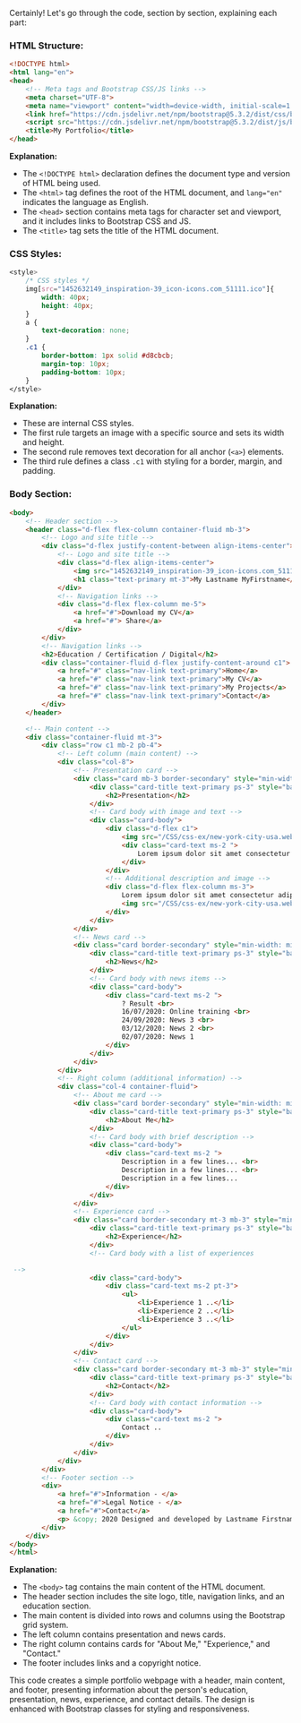 Certainly! Let's go through the code, section by section, explaining each part:

### HTML Structure:

```html
<!DOCTYPE html>
<html lang="en">
<head>
    <!-- Meta tags and Bootstrap CSS/JS links -->
    <meta charset="UTF-8">
    <meta name="viewport" content="width=device-width, initial-scale=1.0">
    <link href="https://cdn.jsdelivr.net/npm/bootstrap@5.3.2/dist/css/bootstrap.min.css" rel="stylesheet" integrity="sha384-T3c6CoIi6uLrA9TneNEoa7RxnatzjcDSCmG1MXxSR1GAsXEV/Dwwykc2MPK8M2HN" crossorigin="anonymous">
    <script src="https://cdn.jsdelivr.net/npm/bootstrap@5.3.2/dist/js/bootstrap.bundle.min.js" integrity="sha384-C6RzsynM9kWDrMNeT87bh95OGNyZPhcTNXj1NW7RuBCsyN/o0jlpcV8Qyq46cDfL" crossorigin="anonymous"></script>
    <title>My Portfolio</title>
</head>
```

**Explanation:**
- The `<!DOCTYPE html>` declaration defines the document type and version of HTML being used.
- The `<html>` tag defines the root of the HTML document, and `lang="en"` indicates the language as English.
- The `<head>` section contains meta tags for character set and viewport, and it includes links to Bootstrap CSS and JS.
- The `<title>` tag sets the title of the HTML document.

### CSS Styles:

```css
<style>
    /* CSS styles */
    img[src="1452632149_inspiration-39_icon-icons.com_51111.ico"]{
        width: 40px;
        height: 40px;
    }
    a {
        text-decoration: none;
    }
    .c1 {
        border-bottom: 1px solid #d8cbcb;
        margin-top: 10px;
        padding-bottom: 10px;
    }
</style>
```

**Explanation:**
- These are internal CSS styles.
- The first rule targets an image with a specific source and sets its width and height.
- The second rule removes text decoration for all anchor (`<a>`) elements.
- The third rule defines a class `.c1` with styling for a border, margin, and padding.

### Body Section:

```html
<body>
    <!-- Header section -->
    <header class="d-flex flex-column container-fluid mb-3">
        <!-- Logo and site title -->
        <div class="d-flex justify-content-between align-items-center">
            <!-- Logo and site title -->
            <div class="d-flex align-items-center">
                <img src="1452632149_inspiration-39_icon-icons.com_51111.ico" alt="">
                <h1 class="text-primary mt-3">My Lastname MyFirstname</h1>
            </div>
            <!-- Navigation links -->
            <div class="d-flex flex-column me-5">
                <a href="#">Download my CV</a>
                <a href="#"> Share</a>
            </div>
        </div>
        <!-- Navigation links -->
        <h2>Education / Certification / Digital</h2>
        <div class="container-fluid d-flex justify-content-around c1">
            <a href="#" class="nav-link text-primary">Home</a>
            <a href="#" class="nav-link text-primary">My CV</a>
            <a href="#" class="nav-link text-primary">My Projects</a>
            <a href="#" class="nav-link text-primary">Contact</a>
        </div>
    </header>

    <!-- Main content -->
    <div class="container-fluid mt-3">
        <div class="row c1 mb-2 pb-4">
            <!-- Left column (main content) -->
            <div class="col-8">
                <!-- Presentation card -->
                <div class="card mb-3 border-secondary" style="min-width: min-content;">
                    <div class="card-title text-primary ps-3" style="background-color: rgb(102, 206, 206);">
                        <h2>Presentation</h2>
                    </div>
                    <!-- Card body with image and text -->
                    <div class="card-body">
                        <div class="d-flex c1">
                            <img src="/CSS/css-ex/new-york-city-usa.webp" alt="city" style="width: 20%; height: 20%;">
                            <div class="card-text ms-2 ">
                                Lorem ipsum dolor sit amet consectetur adipisicing elit. Non quisquam excepturi dolore praesentium provident.
                            </div>
                        </div>
                        <!-- Additional description and image -->
                        <div class="d-flex flex-column ms-3">
                            Lorem ipsum dolor sit amet consectetur adipisicing elit. Minima blanditiis voluptatibus at quidem, dolores accusantium culpa iure quas cupiditate illo a laborum praesentium debitis hic provident, deserunt incidunt pariatur doloremque!
                            <img src="/CSS/css-ex/new-york-city-usa.webp" alt="city" style="width: 20%; height: 20%;" class="mt-2 img-fluid">
                        </div>
                    </div>
                </div>
                <!-- News card -->
                <div class="card border-secondary" style="min-width: min-content;">
                    <div class="card-title text-primary ps-3" style="background-color: rgb(102, 206, 206);">
                        <h2>News</h2>
                    </div>
                    <!-- Card body with news items -->
                    <div class="card-body">
                        <div class="card-text ms-2 ">
                            ? Result <br>
                            16/07/2020: Online training <br>
                            24/09/2020: News 3 <br>
                            03/12/2020: News 2 <br>
                            02/07/2020: News 1
                        </div>
                    </div>
                </div>
            </div>
            <!-- Right column (additional information) -->
            <div class="col-4 container-fluid">
                <!-- About me card -->
                <div class="card border-secondary" style="min-width: min-content;">
                    <div class="card-title text-primary ps-3" style="background-color: rgb(102, 206, 206);">
                        <h2>About Me</h2>
                    </div>
                    <!-- Card body with brief description -->
                    <div class="card-body">
                        <div class="card-text ms-2 ">
                            Description in a few lines... <br>
                            Description in a few lines... <br>
                            Description in a few lines...
                        </div>
                    </div>
                </div>
                <!-- Experience card -->
                <div class="card border-secondary mt-3 mb-3" style="min-width: min-content;">
                    <div class="card-title text-primary ps-3" style="background-color: rgb(102, 206, 206);">
                        <h2>Experience</h2>
                    </div>
                    <!-- Card body with a list of experiences

 -->
                    <div class="card-body">
                        <div class="card-text ms-2 pt-3">
                            <ul>
                                <li>Experience 1 ..</li>
                                <li>Experience 2 ..</li>
                                <li>Experience 3 ..</li>
                            </ul>
                        </div>
                    </div>
                </div>
                <!-- Contact card -->
                <div class="card border-secondary mt-3 mb-3" style="min-width: min-content;">
                    <div class="card-title text-primary ps-3" style="background-color: rgb(102, 206, 206);">
                        <h2>Contact</h2>
                    </div>
                    <!-- Card body with contact information -->
                    <div class="card-body">
                        <div class="card-text ms-2 ">
                            Contact ..
                        </div>
                    </div>
                </div>
            </div>
        </div>
        <!-- Footer section -->
        <div>
            <a href="#">Information - </a>
            <a href="#">Legal Notice - </a>
            <a href="#">Contact</a>
            <p> &copy; 2020 Designed and developed by Lastname Firstname. All rights reserved.</p>
        </div>
    </div>
</body>
</html>
```

**Explanation:**
- The `<body>` tag contains the main content of the HTML document.
- The header section includes the site logo, title, navigation links, and an education section.
- The main content is divided into rows and columns using the Bootstrap grid system.
- The left column contains presentation and news cards.
- The right column contains cards for "About Me," "Experience," and "Contact."
- The footer includes links and a copyright notice.

This code creates a simple portfolio webpage with a header, main content, and footer, presenting information about the person's education, presentation, news, experience, and contact details. The design is enhanced with Bootstrap classes for styling and responsiveness.

